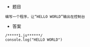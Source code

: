 - 题目

```
编写一个程序，让“HELLO WORLD”输出在控制台
```

- 答案

```
/*****1.js******/
console.log("HELLO WORLD")
```
